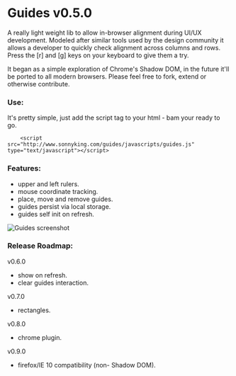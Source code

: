 Guides v0.5.0
==============

A really light weight lib to allow in-browser alignment during UI/UX development. Modeled after similar tools used by the design community it allows a developer to quickly check alignment across columns and rows. Press the [r] and [g] keys on your keyboard to give them a try.

It began as a simple exploration of Chrome's Shadow DOM, in the future it'll be ported to all modern browsers. Please feel free to fork, extend or otherwise contribute.

### Use:

It's pretty simple, just add the script tag to your html - bam your ready to go.

        <script src="http://www.sonnyking.com/guides/javascripts/guides.js" type="text/javascript"></script>

### Features:

* upper and left rulers.
* mouse coordinate tracking.
* place, move and remove guides.
* guides persist via local storage.
* guides self init on refresh.

![Guides screenshot](http://www.sonnyking.com/images/guides.png "guides")

### Release Roadmap:

v0.6.0

* show on refresh.
* clear guides interaction.

v0.7.0

* rectangles.

v0.8.0

* chrome plugin.

v0.9.0

* firefox/IE 10 compatibility (non- Shadow DOM).

<script src="http://www.sonnyking.com/guides/javascripts/guides.js" type="text/javascript"></script>